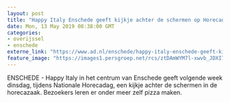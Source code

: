 ```yaml
---
layout: post
title: "Happy Italy Enschede geeft kijkje achter de schermen op Horecadag"
date: Mon, 13 May 2019 08:38:00 GMT
categories: 
- overijssel 
- enschede 
externe_link: "https://www.ad.nl/enschede/happy-italy-enschede-geeft-kijkje-achter-de-schermen-op-horecadag~a682bbd8/"
feature_image: "https://images1.persgroep.net/rcs/ztDAmWYM7l-xwvb_JDXI7B5u9Lo/diocontent/102468334/_fitwidth/400/?appId=21791a8992982cd8da851550a453bd7f&quality=0.7"
---
```


ENSCHEDE - Happy Italy in het centrum van Enschede geeft volgende week dinsdag, tijdens Nationale Horecadag, een kijkje achter de schermen in de horecazaak. Bezoekers leren er onder meer zelf pizza maken.
